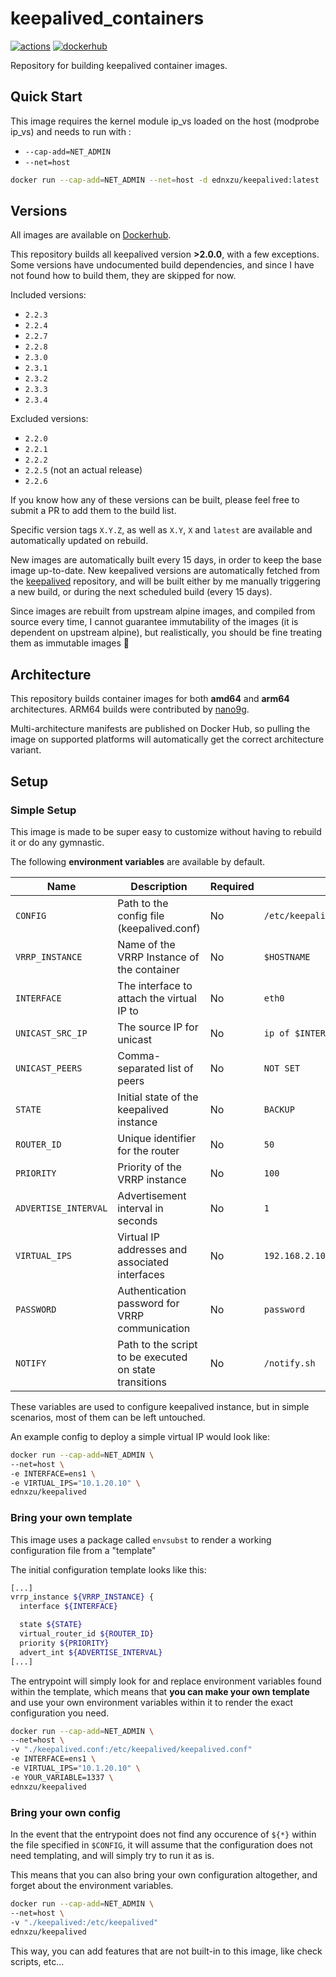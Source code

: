# keepalived_containers

[![actions](https://github.com/ednz-cloud/keepalived-containers/actions/workflows/build.yml/badge.svg)](https://github.com/ednz-cloud/keepalived-containers/actions)
[![dockerhub](https://img.shields.io/docker/pulls/ednxzu/keepalived.svg)](https://hub.docker.com/r/ednxzu/keepalived)

Repository for building keepalived container images.

## Quick Start

This image requires the kernel module ip_vs loaded on the host (modprobe ip_vs) and needs to run with :
 - `--cap-add=NET_ADMIN`
 - `--net=host`

```bash
docker run --cap-add=NET_ADMIN --net=host -d ednxzu/keepalived:latest
```

## Versions

All images are available on [Dockerhub](https://hub.docker.com/r/ednxzu/keepalived).

This repository builds all keepalived version **>2.0.0**, with a few exceptions.
Some versions have undocumented build dependencies, and since I have not found how to build them, they are skipped for now.

Included versions:
 - `2.2.3`
 - `2.2.4`
 - `2.2.7`
 - `2.2.8`
 - `2.3.0`
 - `2.3.1`
 - `2.3.2`
 - `2.3.3`
 - `2.3.4`

Excluded versions:
 - `2.2.0`
 - `2.2.1`
 - `2.2.2`
 - `2.2.5` (not an actual release)
 - `2.2.6`

If you know how any of these versions can be built, please feel free to submit a PR to add them to the build list.

Specific version tags `X.Y.Z`, as well as `X.Y`, `X` and `latest` are available and automatically updated on rebuild.

New images are automatically built every 15 days, in order to keep the base image up-to-date. New keepalived versions are automatically fetched from the [keepalived](https://github.com/acassen/keepalived) repository, and will be built either by me manually triggering a new build, or during the next scheduled build (every 15 days).

Since images are rebuilt from upstream alpine images, and compiled from source every time, I cannot guarantee immutability of the images (it is dependent on upstream alpine), but realistically, you should be fine treating them as immutable images :slightly_smiling_face:

## Architecture

This repository builds container images for both **amd64** and **arm64** architectures.
ARM64 builds were contributed by [nano9g](https://github.com/nano9g).

Multi-architecture manifests are published on Docker Hub, so pulling the image on supported platforms will automatically get the correct architecture variant.

## Setup

### Simple Setup

This image is made to be super easy to customize without having to rebuild it or do any gymnastic.

The following **environment variables** are available by default.


| Name                 | Description                                            | Required | Default                           |
|----------------------|--------------------------------------------------------|----------|-----------------------------------|
| `CONFIG`             | Path to the config file (keepalived.conf)              | No       | `/etc/keepalived/keepalived.conf` |
| `VRRP_INSTANCE`      | Name of the VRRP Instance of the container             | No       | `$HOSTNAME`                       |
| `INTERFACE`          | The interface to attach the virtual IP to              | No       | `eth0`                            |
| `UNICAST_SRC_IP`     | The source IP for unicast                              | No       | `ip of $INTERFACE`                |
| `UNICAST_PEERS`      | Comma-separated list of peers                          | No       | `NOT SET`                         |
| `STATE`              | Initial state of the keepalived instance               | No       | `BACKUP`                          |
| `ROUTER_ID`          | Unique identifier for the router                       | No       | `50`                              |
| `PRIORITY`           | Priority of the VRRP instance                          | No       | `100`                             |
| `ADVERTISE_INTERVAL` | Advertisement interval in seconds                      | No       | `1`                               |
| `VIRTUAL_IPS`        | Virtual IP addresses and associated interfaces         | No       | `192.168.2.100/32 dev $INTERFACE` |
| `PASSWORD`           | Authentication password for VRRP communication         | No       | `password`                        |
| `NOTIFY`             | Path to the script to be executed on state transitions | No       | `/notify.sh`                      |

These variables are used to configure keepalived instance, but in simple scenarios, most of them can be left untouched.

An example config to deploy a simple virtual IP would look like:

```bash
docker run --cap-add=NET_ADMIN \
--net=host \
-e INTERFACE=ens1 \
-e VIRTUAL_IPS="10.1.20.10" \
ednxzu/keepalived
```

### Bring your own template

This image uses a package called `envsubst` to render a working configuration file from a "template"

The initial configuration template looks like this:

```bash
[...]
vrrp_instance ${VRRP_INSTANCE} {
  interface ${INTERFACE}

  state ${STATE}
  virtual_router_id ${ROUTER_ID}
  priority ${PRIORITY}
  advert_int ${ADVERTISE_INTERVAL}
[...]
```

The entrypoint will simply look for and replace environment variables found within the template, which means that **you can make your own template** and use your own environment variables within it to render the exact configuration you need.

```bash
docker run --cap-add=NET_ADMIN \
--net=host \
-v "./keepalived.conf:/etc/keepalived/keepalived.conf"
-e INTERFACE=ens1 \
-e VIRTUAL_IPS="10.1.20.10" \
-e YOUR_VARIABLE=1337 \
ednxzu/keepalived
```

### Bring your own config

In the event that the entrypoint does not find any occurence of `${*}` within the file specified in `$CONFIG`, it will assume that the configuration does not need templating, and will simply try to run it as is.

This means that you can also bring your own configuration altogether, and forget about the environment variables.

```bash
docker run --cap-add=NET_ADMIN \
--net=host \
-v "./keepalived:/etc/keepalived"
ednxzu/keepalived
```

This way, you can add features that are not built-in to this image, like check scripts, etc...

